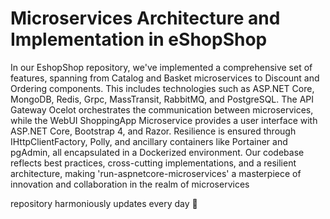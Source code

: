 # Microservices Architecture and Implementation in eShopShop
In our EshopShop repository, we've implemented a comprehensive set of features, spanning from Catalog and Basket microservices to Discount and Ordering components. This includes technologies such as ASP.NET Core, MongoDB, Redis, Grpc, MassTransit, RabbitMQ, and PostgreSQL. The API Gateway Ocelot orchestrates the communication between microservices, while the WebUI ShoppingApp Microservice provides a user interface with ASP.NET Core, Bootstrap 4, and Razor. Resilience is ensured through IHttpClientFactory, Polly, and ancillary containers like Portainer and pgAdmin, all encapsulated in a Dockerized environment. Our codebase reflects best practices, cross-cutting implementations, and a resilient architecture, making 'run-aspnetcore-microservices' a masterpiece of innovation and collaboration in the realm of microservices












repository harmoniously updates every day 👷
